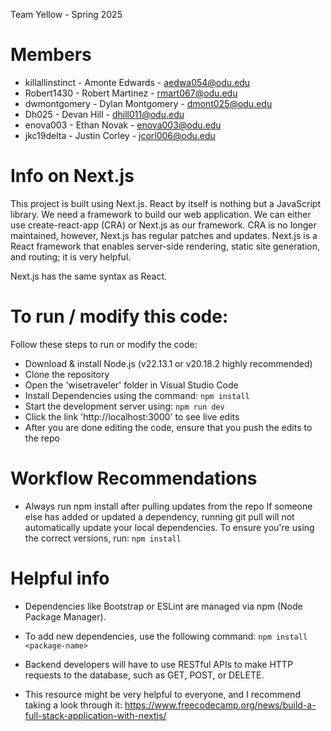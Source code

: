 Team Yellow - Spring 2025

# Members
  - killallinstinct - Amonte Edwards - aedwa054@odu.edu
  - Robert1430 - Robert Martinez - rmart067@odu.edu 
  - dwmontgomery - Dylan Montgomery - dmont025@odu.edu
  - Dh025 - Devan Hill - dhill011@odu.edu 
  - enova003 - Ethan Novak - enova003@odu.edu 
  - jkc19delta - Justin Corley - jcorl006@odu.edu 

# Info on Next.js
This project is built using Next.js. React by itself is nothing but a JavaScript library. We need a framework to build our web application.  We can either use create-react-app (CRA) or Next.js as our framework. CRA is no longer maintained, however, Next.js has regular patches and updates. Next.js is a React framework that enables server-side rendering, static site generation, and routing; it is very helpful.

Next.js has the same syntax as React.

# To run / modify this code: 
Follow these steps to run or modify the code:
 - Download & install Node.js (v22.13.1 or v20.18.2 highly recommended)
 - Clone the repository
 - Open the 'wisetraveler' folder in Visual Studio Code
 - Install Dependencies using the command: `npm install`
 - Start the development server using: `npm run dev`
 - Click the link 'http://localhost:3000' to see live edits
 - After you are done editing the code, ensure that you push the edits to the repo

# Workflow Recommendations
- Always run npm install after pulling updates from the repo
If someone else has added or updated a dependency, running git pull will not automatically update your local dependencies. To ensure you're using the correct versions, run: `npm install`

 # Helpful info
- Dependencies like Bootstrap or ESLint are managed via npm (Node Package Manager). 
- To add new dependencies, use the following command: `npm install <package-name>`

- Backend developers will have to use RESTful APIs to make HTTP requests to the database, such as GET, POST, or DELETE.

- This resource might be very helpful to everyone, and I recommend taking a look through it: https://www.freecodecamp.org/news/build-a-full-stack-application-with-nextjs/



